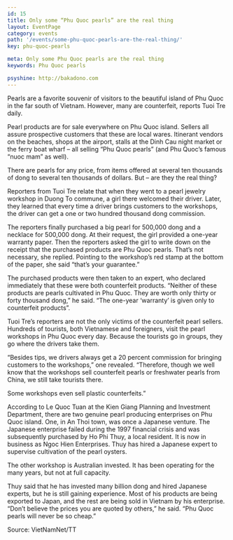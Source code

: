 ```yaml
---
id: 15
title: Only some “Phu Quoc pearls” are the real thing
layout: EventPage
category: events
path: '/events/some-phu-quoc-pearls-are-the-real-thing/'
key: phu-quoc-pearls

meta: Only some Phu Quoc pearls are the real thing
keywords: Phu Quoc pearls

psyshine: http://bakadono.com
---
```


Pearls are a favorite souvenir of visitors to the beautiful island of Phu Quoc in the far south of Vietnam. However, many are counterfeit, reports Tuoi Tre daily.

Pearl products are for sale everywhere on Phu Quoc island. Sellers all assure prospective customers that these are local wares. Itinerant vendors on the beaches, shops at the airport, stalls at the Dinh Cau night market or the ferry boat wharf – all selling “Phu Quoc pearls” (and Phu Quoc’s famous “nuoc mam” as well).

There are pearls for any price, from items offered at several ten thousands of dong to several ten thousands of dollars. But – are they the real thing?

Reporters from Tuoi Tre relate that when they went to a pearl jewelry workshop in Duong To commune, a girl there welcomed their driver. Later, they learned that every time a driver brings customers to the workshops, the driver can get a one or two hundred thousand dong commission.

The reporters finally purchased a big pearl for 500,000 dong and a necklace for 500,000 dong. At their request, the girl provided a one-year warranty paper. Then the reporters asked the girl to write down on the receipt that the purchased products are Phu Quoc pearls. That’s not necessary, she replied. Pointing to the workshop’s red stamp at the bottom of the paper, she said “that’s your guarantee.”

The purchased products were then taken to an expert, who declared immediately that these were both counterfeit products. “Neither of these products are pearls cultivated in Phu Quoc. They are worth only thirty or forty thousand dong,” he said. “The one-year ‘warranty’ is given only to counterfeit products”.

Tuoi Tre’s reporters are not the only victims of the counterfeit pearl sellers. Hundreds of tourists, both Vietnamese and foreigners, visit the pearl workshops in Phu Quoc every day. Because the tourists go in groups, they go where the drivers take them.

“Besides tips, we drivers always get a 20 percent commission for bringing customers to the workshops,” one revealed. “Therefore, though we well know that the workshops sell counterfeit pearls or freshwater pearls from China, we still take tourists there.

Some workshops even sell plastic counterfeits.”

According to Le Quoc Tuan at the Kien Giang Planning and Investment Department, there are two genuine pearl producing enterprises on Phu Quoc island. One, in An Thoi town, was once a Japanese venture. The Japanese enterprise failed during the 1997 financial crisis and was subsequently purchased by Ho Phi Thuy, a local resident. It is now in business as Ngoc Hien Enterprises. Thuy has hired a Japanese expert to supervise cultivation of the pearl oysters.

The other workshop is Australian invested. It has been operating for the many years, but not at full capacity.

Thuy said that he has invested many billion dong and hired Japanese experts, but he is still gaining experience. Most of his products are being exported to Japan, and the rest are being sold in Vietnam by his enterprise. “Don’t believe the prices you are quoted by others,” he said. “Phu Quoc pearls will never be so cheap.”

Source: VietNamNet/TT
